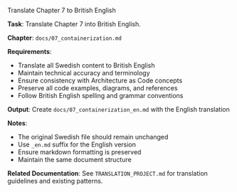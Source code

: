 Translate Chapter 7 to British English

**Task**: Translate Chapter 7 into British English.

**Chapter**: `docs/07_containerization.md`

**Requirements**:
- Translate all Swedish content to British English
- Maintain technical accuracy and terminology
- Ensure consistency with Architecture as Code concepts
- Preserve all code examples, diagrams, and references
- Follow British English spelling and grammar conventions

**Output**: Create `docs/07_containerization_en.md` with the English translation

**Notes**:
- The original Swedish file should remain unchanged
- Use `_en.md` suffix for the English version
- Ensure markdown formatting is preserved
- Maintain the same document structure

**Related Documentation**: See `TRANSLATION_PROJECT.md` for translation guidelines and existing patterns.
